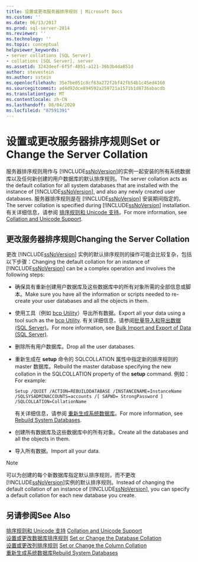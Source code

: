 ```yaml
---
title: 设置或更改服务器排序规则 | Microsoft Docs
ms.custom: ''
ms.date: 06/13/2017
ms.prod: sql-server-2014
ms.reviewer: ''
ms.technology: ''
ms.topic: conceptual
helpviewer_keywords:
- server collations [SQL Server]
- collations [SQL Server], server
ms.assetid: 3242deef-6f5f-4051-a121-36b3b4da851d
author: stevestein
ms.author: sstein
ms.openlocfilehash: 35e7be051c8cf63a272f2bf42fb54b1c45ed4160
ms.sourcegitcommit: ad4d92dce894592a259721a1571b1d8736abacdb
ms.translationtype: MT
ms.contentlocale: zh-CN
ms.lasthandoff: 08/04/2020
ms.locfileid: "87591391"
---
```

# <a name="set-or-change-the-server-collation"></a><span data-ttu-id="76dfc-102">设置或更改服务器排序规则</span><span class="sxs-lookup"><span data-stu-id="76dfc-102">Set or Change the Server Collation</span></span>
  <span data-ttu-id="76dfc-103">服务器排序规则用作与 [!INCLUDE[ssNoVersion](../../includes/ssnoversion-md.md)]的实例一起安装的所有系统数据库以及任何新创建的用户数据库的默认排序规则。</span><span class="sxs-lookup"><span data-stu-id="76dfc-103">The server collation acts as the default collation for all system databases that are installed with the instance of [!INCLUDE[ssNoVersion](../../includes/ssnoversion-md.md)], and also any newly created user databases.</span></span> <span data-ttu-id="76dfc-104">服务器排序规则是在 [!INCLUDE[ssNoVersion](../../includes/ssnoversion-md.md)] 安装期间指定的。</span><span class="sxs-lookup"><span data-stu-id="76dfc-104">The server collation is specified during [!INCLUDE[ssNoVersion](../../includes/ssnoversion-md.md)] installation.</span></span> <span data-ttu-id="76dfc-105">有关详细信息，请参阅 [排序规则和 Unicode 支持](collation-and-unicode-support.md)。</span><span class="sxs-lookup"><span data-stu-id="76dfc-105">For more information, see [Collation and Unicode Support](collation-and-unicode-support.md).</span></span>  
  
## <a name="changing-the-server-collation"></a><span data-ttu-id="76dfc-106">更改服务器排序规则</span><span class="sxs-lookup"><span data-stu-id="76dfc-106">Changing the Server Collation</span></span>  
 <span data-ttu-id="76dfc-107">更改 [!INCLUDE[ssNoVersion](../../includes/ssnoversion-md.md)] 实例的默认排序规则的操作可能会比较复杂，包括以下步骤：</span><span class="sxs-lookup"><span data-stu-id="76dfc-107">Changing the default collation for an instance of [!INCLUDE[ssNoVersion](../../includes/ssnoversion-md.md)] can be a complex operation and involves the following steps:</span></span>  
  
-   <span data-ttu-id="76dfc-108">确保具有重新创建用户数据库及这些数据库中的所有对象所需的全部信息或脚本。</span><span class="sxs-lookup"><span data-stu-id="76dfc-108">Make sure you have all the information or scripts needed to re-create your user databases and all the objects in them.</span></span>  
  
-   <span data-ttu-id="76dfc-109">使用工具（例如 [bcp Utility](../../tools/bcp-utility.md)）导出所有数据。</span><span class="sxs-lookup"><span data-stu-id="76dfc-109">Export all your data using a tool such as the [bcp Utility](../../tools/bcp-utility.md).</span></span> <span data-ttu-id="76dfc-110">有关详细信息，请参阅[批量导入和导出数据 (SQL Server)](../import-export/bulk-import-and-export-of-data-sql-server.md)。</span><span class="sxs-lookup"><span data-stu-id="76dfc-110">For more information, see [Bulk Import and Export of Data &#40;SQL Server&#41;](../import-export/bulk-import-and-export-of-data-sql-server.md).</span></span>  
  
-   <span data-ttu-id="76dfc-111">删除所有用户数据库。</span><span class="sxs-lookup"><span data-stu-id="76dfc-111">Drop all the user databases.</span></span>  
  
-   <span data-ttu-id="76dfc-112">重新生成在 **setup** 命令的 SQLCOLLATION 属性中指定新的排序规则的 master 数据库。</span><span class="sxs-lookup"><span data-stu-id="76dfc-112">Rebuild the master database specifying the new collation in the SQLCOLLATION property of the **setup** command.</span></span> <span data-ttu-id="76dfc-113">例如：</span><span class="sxs-lookup"><span data-stu-id="76dfc-113">For example:</span></span>  
  
    ```  
    Setup /QUIET /ACTION=REBUILDDATABASE /INSTANCENAME=InstanceName   
    /SQLSYSADMINACCOUNTS=accounts /[ SAPWD= StrongPassword ]   
    /SQLCOLLATION=CollationName  
    ```  
  
     <span data-ttu-id="76dfc-114">有关详细信息，请参阅 [重新生成系统数据库](../databases/system-databases.md)。</span><span class="sxs-lookup"><span data-stu-id="76dfc-114">For more information, see [Rebuild System Databases](../databases/system-databases.md).</span></span>  
  
-   <span data-ttu-id="76dfc-115">创建所有数据库及这些数据库中的所有对象。</span><span class="sxs-lookup"><span data-stu-id="76dfc-115">Create all the databases and all the objects in them.</span></span>  
  
-   <span data-ttu-id="76dfc-116">导入所有数据。</span><span class="sxs-lookup"><span data-stu-id="76dfc-116">Import all your data.</span></span>  
  
> [!NOTE]  
>  <span data-ttu-id="76dfc-117">可以为创建的每个新数据库指定默认排序规则，而不更改 [!INCLUDE[ssNoVersion](../../includes/ssnoversion-md.md)]实例的默认排序规则。</span><span class="sxs-lookup"><span data-stu-id="76dfc-117">Instead of changing the default collation of an instance of [!INCLUDE[ssNoVersion](../../includes/ssnoversion-md.md)], you can specify a default collation for each new database you create.</span></span>  
  
## <a name="see-also"></a><span data-ttu-id="76dfc-118">另请参阅</span><span class="sxs-lookup"><span data-stu-id="76dfc-118">See Also</span></span>  
 <span data-ttu-id="76dfc-119">[排序规则和 Unicode 支持](collation-and-unicode-support.md) </span><span class="sxs-lookup"><span data-stu-id="76dfc-119">[Collation and Unicode Support](collation-and-unicode-support.md) </span></span>  
 <span data-ttu-id="76dfc-120">[设置或更改数据库排序规则](set-or-change-the-database-collation.md) </span><span class="sxs-lookup"><span data-stu-id="76dfc-120">[Set or Change the Database Collation](set-or-change-the-database-collation.md) </span></span>  
 <span data-ttu-id="76dfc-121">[设置或更改列排序规则](set-or-change-the-column-collation.md) </span><span class="sxs-lookup"><span data-stu-id="76dfc-121">[Set or Change the Column Collation](set-or-change-the-column-collation.md) </span></span>  
 [<span data-ttu-id="76dfc-122">重新生成系统数据库</span><span class="sxs-lookup"><span data-stu-id="76dfc-122">Rebuild System Databases</span></span>](../databases/system-databases.md)  
  
  
